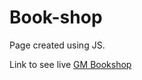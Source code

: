 # Book-shop

Page created using JS.

Link to see live [GM Bookshop](https://gintsm.github.io/book-shop/src/)
